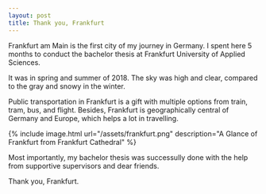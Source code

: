 ```yaml
---
layout: post
title: Thank you, Frankfurt
---
```


Frankfurt am Main is the first city of my journey in Germany. I spent here 5 months to conduct the bachelor thesis at Frankfurt University of Applied Sciences.

It was in spring and summer of 2018. The sky was high and clear, compared to the gray and snowy in the winter.

Public transportation in Frankfurt is a gift with multiple options from train, tram, bus, and flight. Besides, Frankfurt is geographically central of Germany and Europe, which helps a lot in travelling.

{% include image.html url="/assets/frankfurt.png" description="A Glance of Frankfurt from Frankfurt Cathedral" %}

Most importantly, my bachelor thesis was successully done with the help from supportive supervisors and dear friends.

Thank you, Frankfurt.
